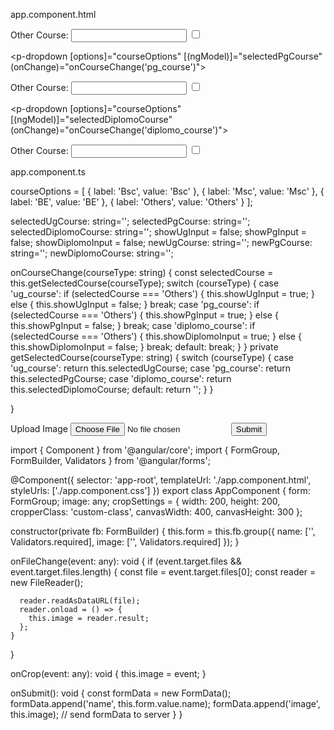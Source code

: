 app.component.html

<div class="row form-group g-3">
    <div class="col-md-3">
<p-dropdown [options]="courseOptions" [(ngModel)]="selectedUgCourse" (onChange)="onCourseChange('ug_course')"></p-dropdown>
<div *ngIf="showUgInput" class="other-course-input">
  <label for="ug_course_input">Other Course:</label>
  <input type="text" id="ug_course_input" name="ug_course_input" [(ngModel)]="newUgCourse">
  <input type="checkbox" pTooltip="Enter your username" tooltipPosition="right">
    

</div>
</div>
<div class="col-md-3">

<p-dropdown [options]="courseOptions" [(ngModel)]="selectedPgCourse" (onChange)="onCourseChange('pg_course')"></p-dropdown>
<div *ngIf="showPgInput" class="other-course-input">
  <label for="pg_course_input">Other Course:</label>
  <input type="text" id="pg_course_input" name="pg_course_input" [(ngModel)]="newPgCourse">
  <input type="checkbox" pTooltip="Enter your username" tooltipPosition="right">

</div>
</div>
<div class="col-md-3">

<p-dropdown [options]="courseOptions" [(ngModel)]="selectedDiplomoCourse" (onChange)="onCourseChange('diplomo_course')"></p-dropdown>
<div *ngIf="showDiplomoInput" class="other-course-input">
  <label for="diplomo_course_input">Other Course:</label>
  <input type="text" id="diplomo_course_input" name="diplomo_course_input" [(ngModel)]="newDiplomoCourse">
  <input type="checkbox" pTooltip="Enter your username" tooltipPosition="right">

</div>
</div>
</div>


app.component.ts

courseOptions = [
  { label: 'Bsc', value: 'Bsc' },
  { label: 'Msc', value: 'Msc' },
  { label: 'BE', value: 'BE' },
  { label: 'Others', value: 'Others' }
];

selectedUgCourse: string='';
selectedPgCourse: string='';
selectedDiplomoCourse: string='';
showUgInput = false;
showPgInput = false;
showDiplomoInput = false;
newUgCourse: string='';
newPgCourse: string='';
newDiplomoCourse: string='';

onCourseChange(courseType: string) {
  const selectedCourse = this.getSelectedCourse(courseType);
  switch (courseType) {
    case 'ug_course':
      if (selectedCourse === 'Others') {
        this.showUgInput = true;
      } else {
        this.showUgInput = false;
      }
      break;
    case 'pg_course':
      if (selectedCourse === 'Others') {
        this.showPgInput = true;
      } else {
        this.showPgInput = false;
      }
      break;
      case 'diplomo_course':
        if (selectedCourse === 'Others') {
          this.showDiplomoInput = true;
        } else {
          this.showDiplomoInput = false;
        }
        break;
      default:
        break;
    }
  }
  private getSelectedCourse(courseType: string) {
    switch (courseType) {
      case 'ug_course':
        return this.selectedUgCourse;
      case 'pg_course':
        return this.selectedPgCourse;
      case 'diplomo_course':
        return this.selectedDiplomoCourse;
      default:
        return '';
    }
  }

}



<form [formGroup]="form" (ngSubmit)="onSubmit()">
  <mat-form-field>
    <mat-label>Upload Image</mat-label>
    <input type="file" accept="image/*" (change)="onFileChange($event)" #fileInput>
  </mat-form-field>
  <img-cropper [image]="image" [settings]="cropSettings" (onCrop)="onCrop($event)"></img-cropper>
  <button type="submit" [disabled]="form.invalid || !image">Submit</button>
</form>



import { Component } from '@angular/core';
import { FormGroup, FormBuilder, Validators } from '@angular/forms';

@Component({
  selector: 'app-root',
  templateUrl: './app.component.html',
  styleUrls: ['./app.component.css']
})
export class AppComponent {
  form: FormGroup;
  image: any;
  cropSettings = {
    width: 200,
    height: 200,
    cropperClass: 'custom-class',
    canvasWidth: 400,
    canvasHeight: 300
  };

  constructor(private fb: FormBuilder) {
    this.form = this.fb.group({
      name: ['', Validators.required],
      image: ['', Validators.required]
    });
  }

  onFileChange(event: any): void {
    if (event.target.files && event.target.files.length) {
      const file = event.target.files[0];
      const reader = new FileReader();

      reader.readAsDataURL(file);
      reader.onload = () => {
        this.image = reader.result;
      };
    }
  }

  onCrop(event: any): void {
    this.image = event;
  }

  onSubmit(): void {
    const formData = new FormData();
    formData.append('name', this.form.value.name);
    formData.append('image', this.image);
    // send formData to server
  }
}


